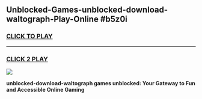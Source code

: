 
## Unblocked-Games-unblocked-download-waltograph-Play-Online #b5z0i
<h3>
<a href="https://news.freeplayer.one?title=unblocked-download-waltograph&ref=3">CLICK TO PLAY</a></h3>
<hr>

<h3>
<a href="https://news.freeplayer.one?title=unblocked-download-waltograph&ref=3">CLICK 2 PLAY</a>
  
</h3>

<a href="https://news.freeplayer.one?title=unblocked-download-waltograph&ref=3"><img src="https://clearcache.store/games.png"></a>


**unblocked-download-waltograph games unblocked: Your Gateway to Fun and Accessible Online Gaming**
